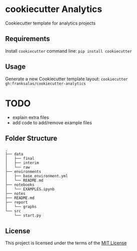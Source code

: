 cookiecutter Analytics
======================

Cookiecutter template for analytics projects

Requirements
------------
Install `cookiecutter` command line: `pip install cookiecutter`    

Usage
-----
Generate a new Cookiecutter template layout: `cookiecutter gh:franksalas/cookiecutter-analytics`    

# TODO
- explain extra files
- add code to add/remove example files

## Folder Structure
```
.
├── data
│   ├── final
│   ├── interim
│   └── raw
├── environments
│   ├── base_environment.yml
│   └── README.md
├── notebooks
│   └── EXAMPLES.ipynb
├── notes
├── README.md
├── report
│   └── graphs
└── src
    └── start.py
```


License
-------
This project is licensed under the terms of the [MIT License](/LICENSE)
